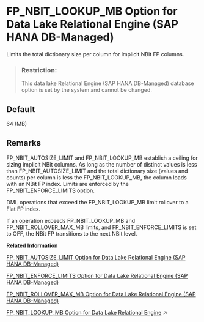 <!-- loio3a6a1e34bc754fe2bdb9412884c6a57f -->

# FP\_NBIT\_LOOKUP\_MB Option for Data Lake Relational Engine \(SAP HANA DB-Managed\)

Limits the total dictionary size per column for implicit NBit FP columns.



> ### Restriction:  
> This data lake Relational Engine \(SAP HANA DB-Managed\) database option is set by the system and cannot be changed.



<a name="loio3a6a1e34bc754fe2bdb9412884c6a57f__section_kjs_x3s_lrb"/>

## Default

64 \(MB\)



<a name="loio3a6a1e34bc754fe2bdb9412884c6a57f__section_jlh_chp_ywb"/>

## Remarks

FP\_NBIT\_AUTOSIZE\_LIMIT and FP\_NBIT\_LOOKUP\_MB establish a ceiling for sizing implicit NBit columns. As long as the number of distinct values is less than FP\_NBIT\_AUTOSIZE\_LIMIT and the total dictionary size \(values and counts\) per column is less the FP\_NBIT\_LOOKUP\_MB, the column loads with an NBit FP index. Limits are enforced by the FP\_NBIT\_ENFORCE\_LIMITS option.

DML operations that exceed the FP\_NBIT\_LOOKUP\_MB limit rollover to a Flat FP index.

If an operation exceeds FP\_NBIT\_LOOKUP\_MB and FP\_NBIT\_ROLLOVER\_MAX\_MB limits, and FP\_NBIT\_ENFORCE\_LIMITS is set to OFF, the NBit FP transitions to the next NBit level.

**Related Information**  


[FP\_NBIT\_AUTOSIZE\_LIMIT Option for Data Lake Relational Engine \(SAP HANA DB-Managed\)](fp-nbit-autosize-limit-option-for-data-lake-relational-engine-sap-hana-db-managed-829744c.md "Limits the number of distinct values in columns that implicitly load as NBit FP.")

[FP\_NBIT\_ENFORCE\_LIMITS Option for Data Lake Relational Engine \(SAP HANA DB-Managed\)](fp-nbit-enforce-limits-option-for-data-lake-relational-engine-sap-hana-db-managed-2e6a10d.md "Enforces sizing limits for explicit and implicit NBit columns.")

[FP\_NBIT\_ROLLOVER\_MAX\_MB Option for Data Lake Relational Engine \(SAP HANA DB-Managed\)](fp-nbit-rollover-max-mb-option-for-data-lake-relational-engine-sap-hana-db-managed-9035f14.md "Sets a threshold for the total dictionary size for implicit NBit rollovers to Flat FP.")

[FP_NBIT_LOOKUP_MB Option for Data Lake Relational Engine](https://help.sap.com/viewer/19b3964099384f178ad08f2d348232a9/2023_1_QRC/en-US/a873a52f84f2101588a9c5a2df1d1389.html "Limits the total dictionary size per column for implicit NBit FP columns.") :arrow_upper_right:

